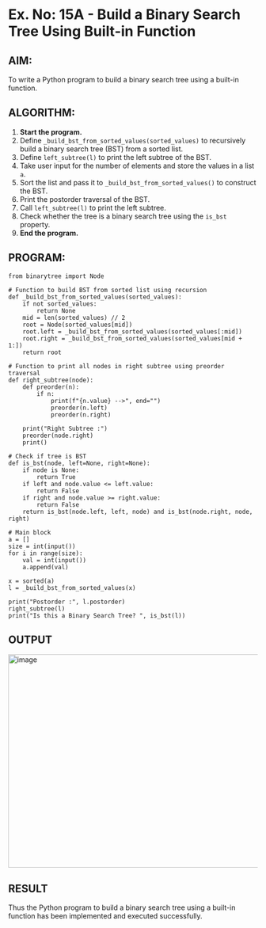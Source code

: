 # Ex. No: 15A - Build a Binary Search Tree Using Built-in Function

## AIM:
To write a Python program to build a binary search tree using a built-in function.
## ALGORITHM:

1. **Start the program.**
2. Define `_build_bst_from_sorted_values(sorted_values)` to recursively build a binary search tree (BST) from a sorted list.
3. Define `left_subtree(l)` to print the left subtree of the BST.
4. Take user input for the number of elements and store the values in a list `a`.
5. Sort the list and pass it to `_build_bst_from_sorted_values()` to construct the BST.
6. Print the postorder traversal of the BST.
7. Call `left_subtree(l)` to print the left subtree.
8. Check whether the tree is a binary search tree using the `is_bst` property.
9. **End the program.**

## PROGRAM:

```
from binarytree import Node

# Function to build BST from sorted list using recursion
def _build_bst_from_sorted_values(sorted_values):
    if not sorted_values:
        return None
    mid = len(sorted_values) // 2
    root = Node(sorted_values[mid])
    root.left = _build_bst_from_sorted_values(sorted_values[:mid])
    root.right = _build_bst_from_sorted_values(sorted_values[mid + 1:])
    return root

# Function to print all nodes in right subtree using preorder traversal
def right_subtree(node):
    def preorder(n):
        if n:
            print(f"{n.value} -->", end="")
            preorder(n.left)
            preorder(n.right)

    print("Right Subtree :")
    preorder(node.right)
    print()

# Check if tree is BST
def is_bst(node, left=None, right=None):
    if node is None:
        return True
    if left and node.value <= left.value:
        return False
    if right and node.value >= right.value:
        return False
    return is_bst(node.left, left, node) and is_bst(node.right, node, right)

# Main block
a = []
size = int(input())
for i in range(size):
    val = int(input())
    a.append(val)

x = sorted(a)
l = _build_bst_from_sorted_values(x)

print("Postorder :", l.postorder)
right_subtree(l)
print("Is this a Binary Search Tree? ", is_bst(l))
```

## OUTPUT
<img width="1347" height="431" alt="image" src="https://github.com/user-attachments/assets/882a8532-b8aa-40a1-b8c2-4563f6b6bac3" />


## RESULT
Thus the Python program to build a binary search tree using a built-in function has been implemented and executed successfully.
